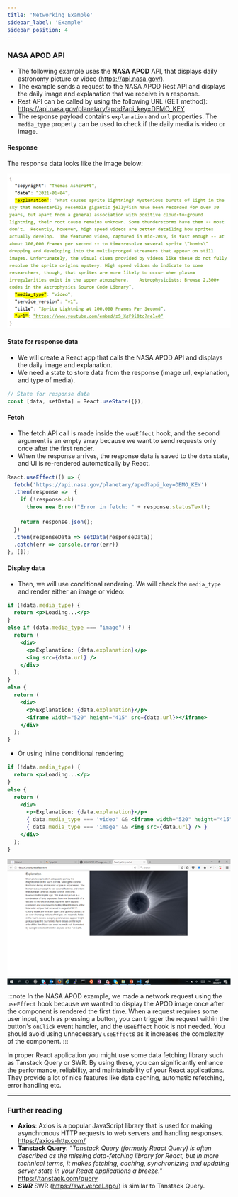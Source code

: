 ```yaml
---
title: 'Networking Example'
sidebar_label: 'Example'
sidebar_position: 4
---
```

### NASA APOD API
- The following example uses the **NASA APOD** API, that displays daily astronomy picture or video (https://api.nasa.gov/).
- The example sends a request to the NASA APOD Rest API and displays the daily image and explanation that we receive in a response.
- Rest API can be called by using the following URL (GET method):
https://api.nasa.gov/planetary/apod?api_key=DEMO_KEY
- The response payload contains `explanation` and `url` properties. The `media_type` property can be used to check if the daily media is video or image.

#### Response
The response data looks like the image below:

![Nasa API response](./img/nasa1.png)

#### State for response data
- We will create a React app that calls the NASA APOD API and displays the daily image and explanation.
- We need a state to store data from the response (image url, explanation, and type of media).
```js
// State for response data
const [data, setData] = React.useState({});
```
#### Fetch
- The fetch API call is made inside the `useEffect` hook, and the second argument is an empty array because we want to send requests only once after the first render.
- When the response arrives, the response data is saved to the `data` state, and UI is re-rendered automatically by React.
```js
React.useEffect(() => {
  fetch('https://api.nasa.gov/planetary/apod?api_key=DEMO_KEY')
  .then(response =>  { 
    if (!response.ok)
      throw new Error("Error in fetch: " + response.statusText);  
    
    return response.json();
  })
  .then(responseData => setData(responseData))
  .catch(err => console.error(err))
}, []);
```
#### Display data
- Then, we will use conditional rendering. We will check the `media_type` and render either an image or video:
```jsx
if (!data.media_type) {
  return <p>Loading...</p>
}
else if (data.media_type === "image") {
  return (
    <div>
      <p>Explanation: {data.explanation}</p>
      <img src={data.url} />
    </div>
  );
}
else {
  return (
    <div>
      <p>Explanation: {data.explanation}</p>
      <iframe width="520" height="415" src={data.url}></iframe>
    </div>
  );
}
```
- Or using inline conditional rendering
```jsx
if (!data.media_type) {
  return <p>Loading...</p>
}
else {
  return (
    <div>
      <p>Explanation: {data.explanation}</p>
      { data.media_type === 'video' && <iframe width="520" height="415" src={data.url}></iframe> }          
      { data.media_type === 'image' && <img src={data.url} /> }
    </div>
  );
}
```
![Nasa API example](./img/nasa2.png)

:::note
In the NASA APOD example, we made a network request using the `useEffect` hook because we wanted to display the APOD image once after the component is rendered the first time. When a request requires some user input, such as pressing a button, you can trigger the request within the button's `onClick` event handler, and the `useEffect` hook is not needed. You should avoid using unnecessary `useEffect`s as it increases the complexity of the component.
:::

In proper React application you might use some data fetching library such as Tanstack Query or SWR. By using these, you can significantly enhance the performance, reliability, and maintainability of your React applications. They provide a lot of nice features like data caching, automatic refetching, error handling etc.

---
### Further reading
- **Axios**: Axios is a popular JavaScript library that is used for making asynchronous HTTP requests to web servers and handling responses. https://axios-http.com/
- **Tanstack Query**: *"Tanstack Query (formerly React Query) is often described as the missing data-fetching library for React, but in more technical terms, it makes fetching, caching, synchronizing and updating server state in your React applications a breeze."* 
https://tanstack.com/query
- ***SWR*** SWR (https://swr.vercel.app/) is similar to Tanstack Query.

